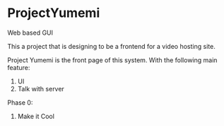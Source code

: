 # ProjectYumemi
Web based GUI

This a project that is designing to be a frontend for a video hosting site.

Project Yumemi is the front page of this system. With the following main feature:
1. UI
2. Talk with server

Phase 0:
1. Make it Cool

